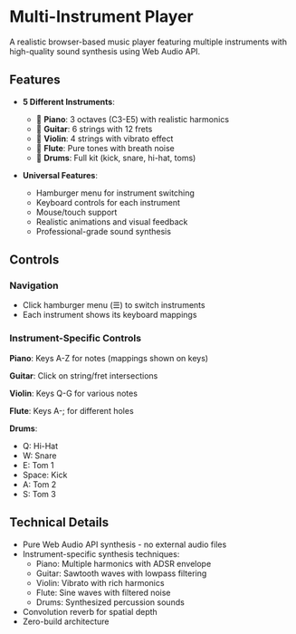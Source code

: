 # Multi-Instrument Player

A realistic browser-based music player featuring multiple instruments with high-quality sound synthesis using Web Audio API.

## Features

- **5 Different Instruments**:
  - 🎹 **Piano**: 3 octaves (C3-E5) with realistic harmonics
  - 🎸 **Guitar**: 6 strings with 12 frets
  - 🎻 **Violin**: 4 strings with vibrato effect
  - 🎺 **Flute**: Pure tones with breath noise
  - 🥁 **Drums**: Full kit (kick, snare, hi-hat, toms)

- **Universal Features**:
  - Hamburger menu for instrument switching
  - Keyboard controls for each instrument
  - Mouse/touch support
  - Realistic animations and visual feedback
  - Professional-grade sound synthesis

## Controls

### Navigation
- Click hamburger menu (☰) to switch instruments
- Each instrument shows its keyboard mappings

### Instrument-Specific Controls

**Piano**: Keys A-Z for notes (mappings shown on keys)

**Guitar**: Click on string/fret intersections

**Violin**: Keys Q-G for various notes

**Flute**: Keys A-; for different holes

**Drums**:
- Q: Hi-Hat
- W: Snare
- E: Tom 1
- Space: Kick
- A: Tom 2
- S: Tom 3

## Technical Details

- Pure Web Audio API synthesis - no external audio files
- Instrument-specific synthesis techniques:
  - Piano: Multiple harmonics with ADSR envelope
  - Guitar: Sawtooth waves with lowpass filtering
  - Violin: Vibrato with rich harmonics
  - Flute: Sine waves with filtered noise
  - Drums: Synthesized percussion sounds
- Convolution reverb for spatial depth
- Zero-build architecture
